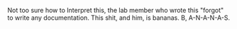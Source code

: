 Not too sure how to Interpret this, the lab member who wrote this "forgot" to write any documentation. This shit, and him, is bananas. B, A-N-A-N-A-S.